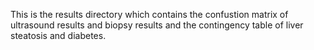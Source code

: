 This is the results directory which contains the confustion matrix of ultrasound results and biopsy results and the contingency table of liver steatosis and diabetes.
